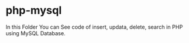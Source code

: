 # php-mysql


In this Folder You can See code of insert, updata, delete, search in PHP using MySQL Database.  
